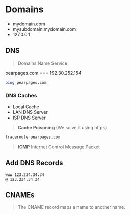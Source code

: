 # Domains

+ mydomain.com
+ mysubdomain.mydomain.com
+ 127.0.0.1

## DNS

> Domains Name Service

pearpages.com === 192.30.252.154

```bash
ping pearpages.com
```

### DNS Caches

+ Local Cache
+ LAN DNS Server
+ ISP DNS Server

> **Cache Poisoning** (We solve it using https)

```bash
traceroute pearpages.com
```

> **ICMP** Internet Control Message Packet

## Add DNS Records

```
www 123.234.34.34
@ 123.234.34.34
```

## CNAMEs

> The CNAME record maps a name to another name.